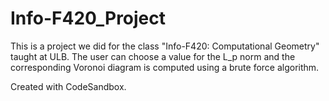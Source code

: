 # Info-F420_Project
This is a project we did for the class "Info-F420: Computational Geometry" taught at ULB. The user can choose a value for the L_p norm and the corresponding Voronoi diagram is computed using a brute force algorithm.

Created with CodeSandbox.
